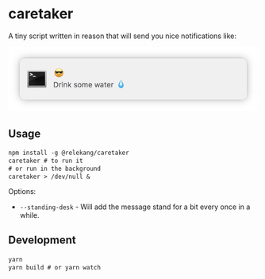 # caretaker

A tiny script written in reason that will send you nice notifications like:

![Drink some water 💧](screenshot.png)

## Usage

```shell
npm install -g @relekang/caretaker
caretaker # to run it
# or run in the background
caretaker > /dev/null &
```

Options:
* `--standing-desk` - Will add the message stand for a bit every once in a while.

## Development

```shell
yarn
yarn build # or yarn watch
```
